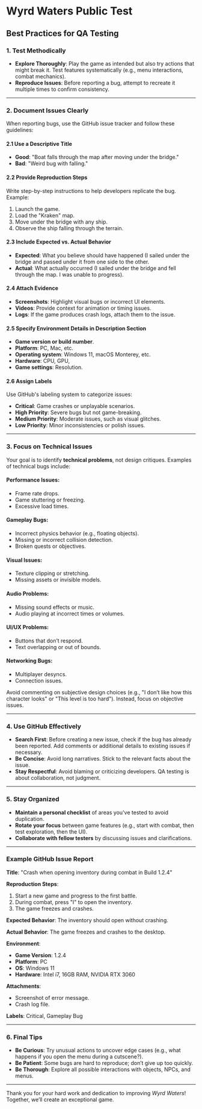 # **Wyrd Waters Public Test**

## **Best Practices for QA Testing**

### **1. Test Methodically**
- **Explore Thoroughly**: Play the game as intended but also try actions that might break it. Test features systematically (e.g., menu interactions, combat mechanics).
- **Reproduce Issues**: Before reporting a bug, attempt to recreate it multiple times to confirm consistency.

---

### **2. Document Issues Clearly**
When reporting bugs, use the GitHub issue tracker and follow these guidelines:

#### **2.1 Use a Descriptive Title**
- **Good**: "Boat falls through the map after moving under the bridge."
- **Bad**: "Weird bug with falling."

#### **2.2 Provide Reproduction Steps**
Write step-by-step instructions to help developers replicate the bug. Example:

1. Launch the game.
2. Load the "Kraken" map.
3. Move under the bridge with any ship.
4. Observe the ship falling through the terrain.

#### **2.3 Include Expected vs. Actual Behavior**
- **Expected**: What you believe should have happened (I sailed under the bridge and passed under it from one side to the other.
- **Actual**: What actually occurred (I sailed under the bridge and fell through the map. I was unable to progress).

#### **2.4 Attach Evidence**
- **Screenshots**: Highlight visual bugs or incorrect UI elements.
- **Videos**: Provide context for animation or timing issues.
- **Logs**: If the game produces crash logs, attach them to the issue.

#### **2.5 Specify Environment Details in Description Section**
- **Game version or build number**.
- **Platform**: PC, Mac, etc.
- **Operating system**: Windows 11, macOS Monterey, etc.
- **Hardware**: CPU, GPU,
- **Game settings**: Resolution.

#### **2.6 Assign Labels**
Use GitHub's labeling system to categorize issues:
- **Critical**: Game crashes or unplayable scenarios.
- **High Priority**: Severe bugs but not game-breaking.
- **Medium Priority**: Moderate issues, such as visual glitches.
- **Low Priority**: Minor inconsistencies or polish issues.

---

### **3. Focus on Technical Issues**
Your goal is to identify **technical problems**, not design critiques. Examples of technical bugs include:

#### **Performance Issues**:
- Frame rate drops.
- Game stuttering or freezing.
- Excessive load times.

#### **Gameplay Bugs**:
- Incorrect physics behavior (e.g., floating objects).
- Missing or incorrect collision detection.
- Broken quests or objectives.

#### **Visual Issues**:
- Texture clipping or stretching.
- Missing assets or invisible models.

#### **Audio Problems**:
- Missing sound effects or music.
- Audio playing at incorrect times or volumes.

#### **UI/UX Problems**:
- Buttons that don’t respond.
- Text overlapping or out of bounds.

#### **Networking Bugs**:
- Multiplayer desyncs.
- Connection issues.

Avoid commenting on subjective design choices (e.g., "I don’t like how this character looks" or "This level is too hard"). Instead, focus on objective issues.

---

### **4. Use GitHub Effectively**
- **Search First**: Before creating a new issue, check if the bug has already been reported. Add comments or additional details to existing issues if necessary.
- **Be Concise**: Avoid long narratives. Stick to the relevant facts about the issue.
- **Stay Respectful**: Avoid blaming or criticizing developers. QA testing is about collaboration, not judgment.

---

### **5. Stay Organized**
- **Maintain a personal checklist** of areas you've tested to avoid duplication.
- **Rotate your focus** between game features (e.g., start with combat, then test exploration, then the UI).
- **Collaborate with fellow testers** by discussing issues and clarifications.

---

### **Example GitHub Issue Report**

**Title**: "Crash when opening inventory during combat in Build 1.2.4"

**Reproduction Steps**:
1. Start a new game and progress to the first battle.
2. During combat, press "I" to open the inventory.
3. The game freezes and crashes.

**Expected Behavior**: The inventory should open without crashing.

**Actual Behavior**: The game freezes and crashes to the desktop.

**Environment**:
- **Game Version**: 1.2.4
- **Platform**: PC
- **OS**: Windows 11
- **Hardware**: Intel i7, 16GB RAM, NVIDIA RTX 3060

**Attachments**:
- Screenshot of error message.
- Crash log file.

**Labels**: Critical, Gameplay Bug

---

### **6. Final Tips**

- **Be Curious**: Try unusual actions to uncover edge cases (e.g., what happens if you open the menu during a cutscene?).
- **Be Patient**: Some bugs are hard to reproduce; don’t give up too quickly.
- **Be Thorough**: Explore all possible interactions with objects, NPCs, and menus.

---

Thank you for your hard work and dedication to improving *Wyrd Waters*! Together, we’ll create an exceptional game.

